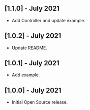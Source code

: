 ## [1.1.0] - July 2021

* Add Controller and update example.

## [1.0.2] - July 2021

* Update README.

## [1.0.1] - July 2021

* Add example.

## [1.0.0] - July 2021

* Initial Open Source release.
